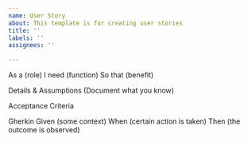 ```yaml
---
name: User Story
about: This template is for creating user stories
title: ''
labels: ''
assignees: ''

---
```


As a (role)
I need (function)
So that (benefit)

Details & Assumptions
(Document what you know)

Acceptance Criteria

Gherkin
Given (some context)
When (certain action is taken)
Then (the outcome is observed)
